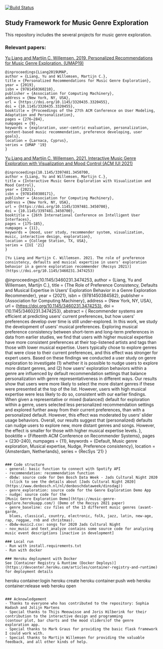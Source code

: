 [![Build Status](https://jenkins.tuneblendr.com/job/argueview-js/job/master/42/badge/icon)](https://jenkins.tuneblendr.com/job/argueview-js/job/master/42/)
## Study Framework for Music Genre Exploration
This repository includes the several projects for music genre exploration.

### Relevant papers:
[Yu Liang and Martijn C. Willemsen. 2019. Personalized 
Recommendations for Music Genre Exploration. (UMAP19)](https://dl.acm.org/doi/abs/10.1145/3320435.3320455)
  ```
  @inproceedings{Liang2019UMAP,
  author = {Liang, Yu and Willemsen, Martijn C.}, 
  title = {Personalized Recommendations for Music Genre Exploration}, 
  year = {2019}, 
  isbn = {9781450360210}, 
  publisher = {Association for Computing Machinery}, 
  address = {New York, NY, USA}, 
  url = {https://doi.org/10.1145/3320435.3320455}, 
  doi = {10.1145/3320435.3320455}, 
  booktitle = {Proceedings of the 27th ACM Conference on User Modeling, Adaptation and Personalization}, 
  pages = {276–284}, 
  numpages = {9}, 
  keywords = {exploration, user-centric evaluation, personalization, content-based music recommendation, preference developing, user goals}, 
  location = {Larnaca, Cyprus}, 
  series = {UMAP '19}
}
```

[Yu Liang and Martijn C. Willemsen. 2021. Interactive Music Genre Exploration with Visualization and Mood Control (ACM IUI 2021)](https://dl.acm.org/doi/abs/10.1145/3397481.3450700)
```
@inproceedings{10.1145/3397481.3450700,
author = {Liang, Yu and Willemsen, Martijn C.},
title = {Interactive Music Genre Exploration with Visualization and Mood Control},
year = {2021},
isbn = {9781450380171},
publisher = {Association for Computing Machinery},
address = {New York, NY, USA},
url = {https://doi.org/10.1145/3397481.3450700},
doi = {10.1145/3397481.3450700},
booktitle = {26th International Conference on Intelligent User Interfaces},
pages = {175–185},
numpages = {11},
keywords = {mood, user study, recommender system, visualization, music, interactive design, exploration},
location = {College Station, TX, USA},
series = {IUI '21}
}

[Yu Liang and Martijn C. Willemsen. 2021. The role of preference consistency, defaults and musical expertise in users’ exploration 
behavior in a genre exploration recommender (Recsys 2021)](https://doi.org/10.1145/3460231.3474253)
```
@inproceedings{10.1145/3460231.3474253,
author = {Liang, Yu and Willemsen, Martijn C.},
title = {The Role of Preference Consistency, Defaults and Musical Expertise in Users’ Exploration Behavior in a Genre Exploration Recommender},
year = {2021},
isbn = {9781450384582},
publisher = {Association for Computing Machinery},
address = {New York, NY, USA},
url = {https://doi.org/10.1145/3460231.3474253},
doi = {10.1145/3460231.3474253},
abstract = { Recommender systems are efficient at predicting users’ current preferences, but how
users’ preferences develop over time is still under-explored. In this work, we study
the development of users’ musical preferences. Exploring musical preference consistency
between short-term and long-term preferences in data from earlier studies, we find
that users with higher musical expertise have more consistent preferences at their
top-listened artists and tags than those with lower musical expertise. Users typically
chose to explore genres that were close to their current preferences, and this effect
was stronger for expert users. Based on these findings we conducted a user study on
genre exploration to investigate (1) whether it is possible to nudge users to explore
more distant genres, and (2) how users’ exploration behaviors within a genre are influenced
by default recommendation settings that balance personalization with genre representativeness
in different ways. Our results show that users were more likely to select the more
distant genres if these were presented at the top of the list. However, users with
high musical expertise were less likely to do so, consistent with our earlier findings.
When given a representative or mixed (balanced) default for exploration within a genre,
users selected less personalized recommendation settings and explored further away
from their current preferences, than with a personalized default. However, this effect
was moderated by users’ slider usage behaviors. Overall, our results suggest that
(personalized) defaults can nudge users to explore new, more distant genres and songs.
However, the effect is smaller for those with higher musical expertise levels. },
booktitle = {Fifteenth ACM Conference on Recommender Systems},
pages = {230–240},
numpages = {11},
keywords = {Default, Music genre exploration, Musical expertise, Nudge, Preference consistency},
location = {Amsterdam, Netherlands},
series = {RecSys '21}
}

```

### Code structure
- general: basic function to connect with Spotify API
- recommendation: recommendation function 
- dbdw: source code for Den Bosch Data Week - Jads Cultural Night 2020
  (click to see the details about [Jads Cultural Night 2020](https://www.denbosch.nl/nl/denboschdataweek/dinsdag))
- genre_exploration: source code for the Genre Exploration Demo App
- nudge: source code for the 
[Music Genre Exploration Demo](https://music-genre-explore.herokuapp.com/) (Demo of the Recsys 2021 paper)
- genre_baseline: csv files of the 13 different music genres (avant-garde, 
  blues, classical, country, electronic, folk, jazz, latin, new-age, rap, reggae, rnb and christmas).
- dbdw-music2.csv: songs for 2020 Jads Cultural Night
- nov_music and text_analyze contains some source code for analyzing music event descriptions [inactive in development]

### Local run
- Run with install.requirements.txt
- Run with docker

### Heroku deployment with Docker
See [Container Registry & Runtime (Docker Deploys)](https://devcenter.heroku.com/articles/container-registry-and-runtime) for deployment details
```
heroku container:login
heroku create
heroku container:push web
heroku container:release web
heroku open
```

### Acknowledgement
- Thanks to everyone who has contributed to the repository: Sophia Hadash and Jolijn Martens
- Special thanks to Thijs Meeuwisse and Joris Hilberink for their contribution to the interactive design and programming
(contour plot, bar charts and the mood sliders)of the genre exploration app.
- Special thanks to Mark Graus for providing the basic flask framework I could work with.
- Special thanks to Martijn Willemsen for providing the valuable feedback, and all other kinds of help.
